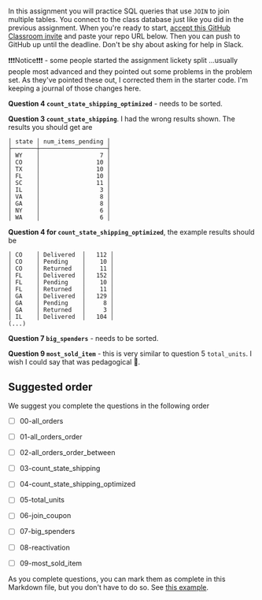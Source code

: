 # 

In this assignment you will practice SQL queries that use `JOIN`
to join multiple tables. You connect to the class database just
like you did in the previous assignment. 
When you're ready to start, [accept this GitHub Classroom invite](https://classroom.github.com/a/3vPt80gS)
and paste your repo URL below. Then you can push to GitHub up 
until the deadline. Don't be shy about asking for help in Slack.

❗❗❗Notice❗❗❗ - some people started the assignment lickety
split ...usually people most advanced and they pointed out some
problems in the problem set. As they've pointed these out, I
corrected them in the starter code. I'm keeping a journal of those
changes here. 

**Question 4 `count_state_shipping_optimized`** - needs to be sorted. 

**Question 3 `count_state_shipping`**. I had the wrong results shown.
The results you should get are 

```
│ state │ num_items_pending │
├───────┼───────────────────┤
│ WY    │                 7 │
│ CO    │                10 │
│ TX    │                10 │
│ FL    │                10 │
│ SC    │                11 │
│ IL    │                 3 │
│ VA    │                 8 │
│ GA    │                 8 │
│ NY    │                 6 │
│ WA    │                 6 │
```

**Question 4 for `count_state_shipping_optimized`**, the example results
should be 

```
│ CO    │ Delivered  │   112 │
│ CO    │ Pending    │    10 │
│ CO    │ Returned   │    11 │
│ FL    │ Delivered  │   152 │
│ FL    │ Pending    │    10 │
│ FL    │ Returned   │    11 │
│ GA    │ Delivered  │   129 │
│ GA    │ Pending    │     8 │
│ GA    │ Returned   │     3 │
│ IL    │ Delivered  │   104 │
(...)
```

**Question 7 `big_spenders`** - needs to be sorted.

**Question 9 `most_sold_item`** - this is very similar to question 5 `total_units`.
I wish I could say that was pedagogical 🤣.


## Suggested order

We suggest you complete the questions in the following order

- [ ] 00-all_orders
- [ ] 01-all_orders_order
- [ ] 02-all_orders_order_between
- [ ] 03-count_state_shipping
- [ ] 04-count_state_shipping_optimized
- [ ] 05-total_units
- [ ] 06-join_coupon
- [ ] 07-big_spenders
- [ ] 08-reactivation
- [ ] 09-most_sold_item


As you complete questions, you can mark them as complete
in this Markdown file,  but you don't have to do so.
See [this example](https://github.blog/2014-04-28-task-lists-in-all-markdown-documents/).


